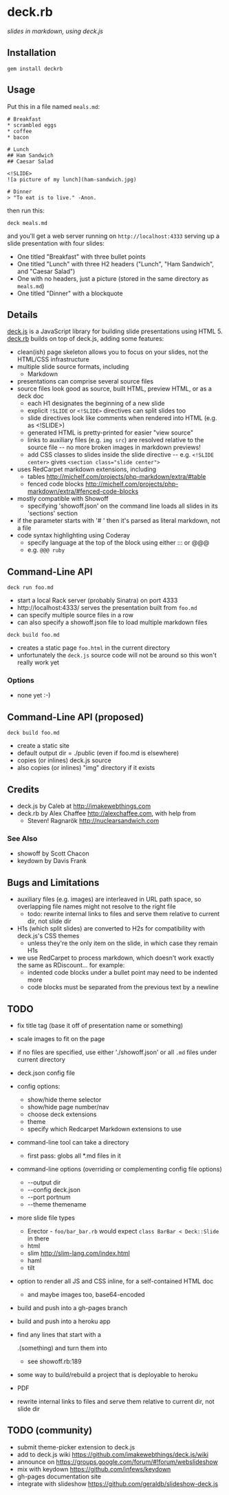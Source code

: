 # deck.rb

*slides in markdown, using deck.js*


## Installation

    gem install deckrb

## Usage

Put this in a file named `meals.md`:

    # Breakfast
    * scrambled eggs
    * coffee
    * bacon

    # Lunch
    ## Ham Sandwich
    ## Caesar Salad

    <!SLIDE>
    ![a picture of my lunch](ham-sandwich.jpg)

    # Dinner
    > "To eat is to live." -Anon.

then run this:

    deck meals.md

and you'll get a web server running on `http://localhost:4333` serving up a slide presentation with four slides:

* One titled "Breakfast" with three bullet points
* One titled "Lunch" with three H2 headers ("Lunch", "Ham Sandwich", and "Caesar Salad")
* One with no headers, just a picture (stored in the same directory as `meals.md`)
* One titled "Dinner" with a blockquote

## Details

[deck.js](http://imakewebthings.github.com/deck.js) is a JavaScript library for building slide presentations using HTML 5. [deck.rb](http://github.com/alexch/deck.rb) builds on top of deck.js, adding some features:

* clean(ish) page skeleton allows you to focus on your slides, not the HTML/CSS infrastructure
* multiple slide source formats, including
  * Markdown
* presentations can comprise several source files
* source files look good as source, built HTML, preview HTML, or as a deck doc
  * each H1 designates the beginning of a new slide
  * explicit `!SLIDE` or `<!SLIDE>` directives can split slides too
  * slide directives look like comments when rendered into HTML (e.g. as &lt;!SLIDE&gt;)
  * generated HTML is pretty-printed for easier "view source"
  * links to auxiliary files (e.g. `img src`) are resolved relative to the source file -- no more broken images in markdown previews!
  * add CSS classes to slides inside the slide directive -- e.g. `<!SLIDE center>` gives `<section class="slide center">`
* uses RedCarpet markdown extensions, including
  * tables <http://michelf.com/projects/php-markdown/extra/#table>
  * fenced code blocks <http://michelf.com/projects/php-markdown/extra/#fenced-code-blocks>
* mostly compatible with Showoff
  * specifying 'showoff.json' on the command line loads all slides in its 'sections' section
* if the parameter starts with '# ' then it's parsed as literal markdown, not a file
* code syntax highlighting using Coderay
  * specify language at the top of the block using either ::: or @@@
  * e.g. `@@@ ruby`

## Command-Line API

`deck run foo.md`

 * start a local Rack server (probably Sinatra) on port 4333
 * http://localhost:4333/ serves the presentation built from `foo.md`
 * can specify multiple source files in a row
 * can also specify a showoff.json file to load multiple markdown files

`deck build foo.md`

 * creates a static page `foo.html` in the current directory
 * unfortunately the `deck.js` source code will not be around so this won't really work yet

### Options

* none yet :-)

## Command-Line API (proposed)

`deck build foo.md`

 * create a static site
 * default output dir = ./public (even if foo.md is elsewhere)
 * copies (or inlines) deck.js source
 * also copies (or inlines) "img" directory if it exists

## Credits

* deck.js by Caleb at <http://imakewebthings.com>
* deck.rb by Alex Chaffee <http://alexchaffee.com>, with help from
  * Steven! Ragnarök <http://nuclearsandwich.com>

### See Also

* showoff by Scott Chacon
* keydown by Davis Frank

## Bugs and Limitations

* auxiliary files (e.g. images) are interleaved in URL path space, so overlapping file names might not resolve to the right file
  * todo: rewrite internal links to files and serve them relative to current dir, not slide dir
* H1s (which split slides) are converted to H2s for compatibility with deck.js's CSS themes
  * unless they're the only item on the slide, in which case they remain H1s
* we use RedCarpet to process markdown, which doesn't work exactly the same as RDiscount... for example:
  * indented code blocks under a bullet point may need to be indented more
  * code blocks must be separated from the previous text by a newline

## TODO

* fix title tag (base it off of presentation name or something)
* scale images to fit on the page

* if no files are specified, use either './showoff.json' or all `.md` files under current directory
* deck.json config file
* config options:
  * show/hide theme selector
  * show/hide page number/nav
  * choose deck extensions
  * theme
  * specify which Redcarpet Markdown extensions to use
* command-line tool can take a directory
  * first pass: globs all *.md files in it
* command-line options (overriding or complementing config file options)
  * --output dir
  * --config deck.json
  * --port portnum
  * --theme themename
* more slide file types
  * Erector - `foo/bar_bar.rb` would expect `class BarBar < Deck::Slide` in there
  * html
  * slim http://slim-lang.com/index.html
  * haml
  * tilt
* option to render all JS and CSS inline, for a self-contained HTML doc
  * and maybe images too, base64-encoded
* build and push into a gh-pages branch
* build and push into a heroku app
* find any lines that start with a <p>.(something) and turn them into <p class="something">
  * see showoff.rb:189
* some way to build/rebuild a project that is deployable to heroku
* PDF
* rewrite internal links to files and serve them relative to current dir, not slide dir

## TODO (community)

* submit theme-picker extension to deck.js
* add to deck.js wiki https://github.com/imakewebthings/deck.js/wiki
* announce on https://groups.google.com/forum/#!forum/webslideshow
* mix with keydown https://github.com/infews/keydown
* gh-pages documentation site
* integrate with slideshow https://github.com/geraldb/slideshow-deck.js
